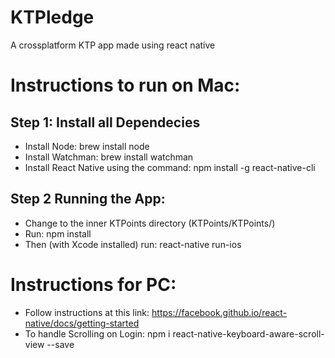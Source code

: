 # KTPledge

A crossplatform KTP app made using react native

# Instructions to run on Mac:

## Step 1: Install all Dependecies
* Install Node: brew install node
* Install Watchman: brew install watchman
* Install React Native using the command: npm install -g react-native-cli

## Step 2 Running the App:
* Change to the inner KTPoints directory (KTPoints/KTPoints/)
* Run: npm install
* Then (with Xcode installed) run: react-native run-ios

# Instructions for PC:
* Follow instructions at this link: https://facebook.github.io/react-native/docs/getting-started
* To handle Scrolling on Login: npm i react-native-keyboard-aware-scroll-view --save
